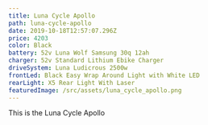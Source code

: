 ```yaml
---
title: Luna Cycle Apollo
path: luna-cycle-apollo
date: 2019-10-18T12:57:07.296Z
price: 4203
color: Black
battery: 52v Luna Wolf Samsung 30q 12ah
charger: 52v Standard Lithium Ebike Charger
driveSystem: Luna Ludicrous 2500w
frontLed: Black Easy Wrap Around Light with White LED
rearLight: X5 Rear Light With Laser
featuredImage: /src/assets/luna_cycle_apollo.png
---
```

This is the Luna Cycle Apollo
